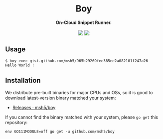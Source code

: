 <!-- markdownlint-disable MD033 -->
<!-- markdownlint-disable MD041 -->

<h1 align="center">
  Boy
</h1>

<div align="center">
  <strong>
    On-Cloud Snippet Runner.
  </strong>
  <br />
  <br />
  <img src="https://github.com/msh5/boy/workflows/Build/badge.svg"> <!-- CI badge for Build workflow -->
  <img src="https://github.com/msh5/boy/workflows/Release/badge.svg"> <!-- CI badge for Release workflow -->
</div>

## Usage

```console
$ boy exec gist.github.com/msh5/965b29269fee385ee2a082101f247a26
Hello World !
```

## Installation

We distribute pre-built binaries for major CPUs and OSs,
so it is good to download latest-version binary matched your system:

* [Releases · msh5/boy](https://github.com/msh5/boy/releases)

If you cannot find the binary matched with your system, please `go get` this repository:

```console
env GO111MODULE=off go get -u github.com/msh5/boy
```

<!--

```shell
# Install via Homebrew.
brew tap msh5/boy
brew install boy

# Test with version flag.
$ boy --version
v0.0.1

# Finally, register your GitHub credential.
boy config --add gist.gh_access_token xxxxxxxxxxxxxxxxxxxxxxxxxxxxxxxxxxxxxxxx
```

-->
